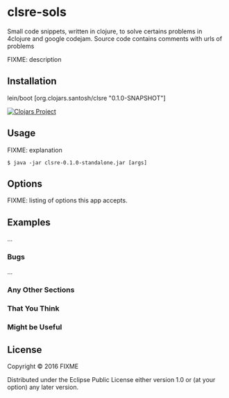 # clsre-sols
Small code snippets, written in clojure, to solve certains problems in 4clojure and google codejam.
Source code contains comments with urls of problems

FIXME: description

## Installation

lein/boot
[org.clojars.santosh/clsre "0.1.0-SNAPSHOT"]

[![Clojars Project](https://img.shields.io/clojars/v/org.clojars.santosh/clsre.svg)](https://clojars.org/org.clojars.santosh/clsre)

## Usage

FIXME: explanation

    $ java -jar clsre-0.1.0-standalone.jar [args]

## Options

FIXME: listing of options this app accepts.

## Examples

...

### Bugs

...

### Any Other Sections
### That You Think
### Might be Useful

## License

Copyright © 2016 FIXME

Distributed under the Eclipse Public License either version 1.0 or (at
your option) any later version.
